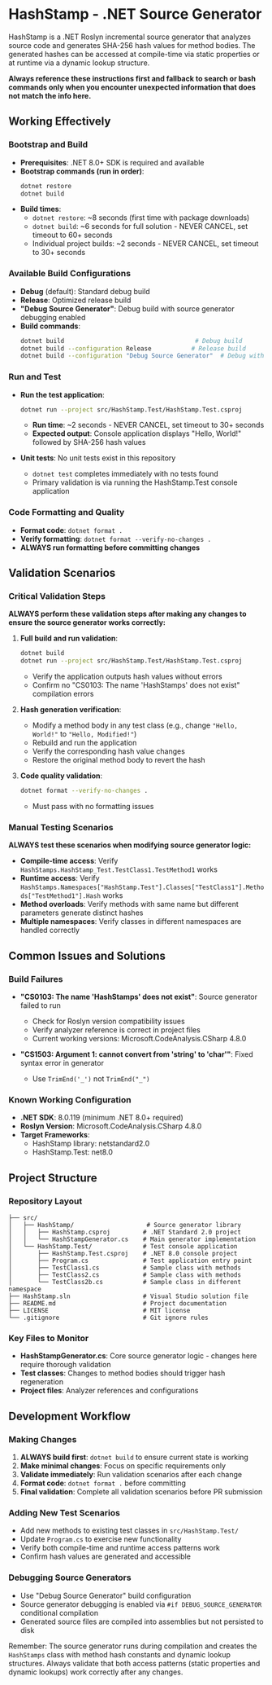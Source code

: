 # HashStamp - .NET Source Generator

HashStamp is a .NET Roslyn incremental source generator that analyzes source code and generates SHA-256 hash values for method bodies. The generated hashes can be accessed at compile-time via static properties or at runtime via a dynamic lookup structure.

**Always reference these instructions first and fallback to search or bash commands only when you encounter unexpected information that does not match the info here.**

## Working Effectively

### Bootstrap and Build
- **Prerequisites**: .NET 8.0+ SDK is required and available
- **Bootstrap commands (run in order)**:
  ```bash
  dotnet restore
  dotnet build
  ```
- **Build times**: 
  - `dotnet restore`: ~8 seconds (first time with package downloads)
  - `dotnet build`: ~6 seconds for full solution - NEVER CANCEL, set timeout to 60+ seconds
  - Individual project builds: ~2 seconds - NEVER CANCEL, set timeout to 30+ seconds

### Available Build Configurations
- **Debug** (default): Standard debug build
- **Release**: Optimized release build  
- **"Debug Source Generator"**: Debug build with source generator debugging enabled
- **Build commands**:
  ```bash
  dotnet build                                    # Debug build
  dotnet build --configuration Release           # Release build  
  dotnet build --configuration "Debug Source Generator"  # Debug with SG debugging
  ```

### Run and Test
- **Run the test application**:
  ```bash
  dotnet run --project src/HashStamp.Test/HashStamp.Test.csproj
  ```
  - **Run time**: ~2 seconds - NEVER CANCEL, set timeout to 30+ seconds
  - **Expected output**: Console application displays "Hello, World!" followed by SHA-256 hash values

- **Unit tests**: No unit tests exist in this repository
  - `dotnet test` completes immediately with no tests found
  - Primary validation is via running the HashStamp.Test console application

### Code Formatting and Quality
- **Format code**: `dotnet format .`
- **Verify formatting**: `dotnet format --verify-no-changes .`
- **ALWAYS run formatting before committing changes**

## Validation Scenarios

### Critical Validation Steps
**ALWAYS perform these validation steps after making any changes to ensure the source generator works correctly:**

1. **Full build and run validation**:
   ```bash
   dotnet build
   dotnet run --project src/HashStamp.Test/HashStamp.Test.csproj
   ```
   - Verify the application outputs hash values without errors
   - Confirm no "CS0103: The name 'HashStamps' does not exist" compilation errors

2. **Hash generation verification**:
   - Modify a method body in any test class (e.g., change `"Hello, World!"` to `"Hello, Modified!"`)
   - Rebuild and run the application
   - Verify the corresponding hash value changes
   - Restore the original method body to revert the hash

3. **Code quality validation**:
   ```bash
   dotnet format --verify-no-changes .
   ```
   - Must pass with no formatting issues

### Manual Testing Scenarios
**ALWAYS test these scenarios when modifying source generator logic:**

- **Compile-time access**: Verify `HashStamps.HashStamp_Test.TestClass1.TestMethod1` works
- **Runtime access**: Verify `HashStamps.Namespaces["HashStamp.Test"].Classes["TestClass1"].Methods["TestMethod1"].Hash` works  
- **Method overloads**: Verify methods with same name but different parameters generate distinct hashes
- **Multiple namespaces**: Verify classes in different namespaces are handled correctly

## Common Issues and Solutions

### Build Failures
- **"CS0103: The name 'HashStamps' does not exist"**: Source generator failed to run
  - Check for Roslyn version compatibility issues
  - Verify analyzer reference is correct in project files
  - Current working versions: Microsoft.CodeAnalysis.CSharp 4.8.0

- **"CS1503: Argument 1: cannot convert from 'string' to 'char'"**: Fixed syntax error in generator
  - Use `TrimEnd('_')` not `TrimEnd("_")`

### Known Working Configuration
- **.NET SDK**: 8.0.119 (minimum .NET 8.0+ required)
- **Roslyn Version**: Microsoft.CodeAnalysis.CSharp 4.8.0
- **Target Frameworks**: 
  - HashStamp library: netstandard2.0
  - HashStamp.Test: net8.0

## Project Structure

### Repository Layout
```
├── src/
│   ├── HashStamp/                    # Source generator library
│   │   ├── HashStamp.csproj         # .NET Standard 2.0 project
│   │   └── HashStampGenerator.cs    # Main generator implementation
│   └── HashStamp.Test/              # Test console application
│       ├── HashStamp.Test.csproj    # .NET 8.0 console project
│       ├── Program.cs               # Test application entry point
│       ├── TestClass1.cs            # Sample class with methods
│       ├── TestClass2.cs            # Sample class with methods
│       └── TestClass2b.cs           # Sample class in different namespace
├── HashStamp.sln                    # Visual Studio solution file
├── README.md                        # Project documentation
├── LICENSE                          # MIT license
└── .gitignore                       # Git ignore rules
```

### Key Files to Monitor
- **HashStampGenerator.cs**: Core source generator logic - changes here require thorough validation
- **Test classes**: Changes to method bodies should trigger hash regeneration
- **Project files**: Analyzer references and configurations

## Development Workflow

### Making Changes
1. **ALWAYS build first**: `dotnet build` to ensure current state is working
2. **Make minimal changes**: Focus on specific requirements only  
3. **Validate immediately**: Run validation scenarios after each change
4. **Format code**: `dotnet format .` before committing
5. **Final validation**: Complete all validation scenarios before PR submission

### Adding New Test Scenarios
- Add new methods to existing test classes in `src/HashStamp.Test/`
- Update `Program.cs` to exercise new functionality
- Verify both compile-time and runtime access patterns work
- Confirm hash values are generated and accessible

### Debugging Source Generators
- Use "Debug Source Generator" build configuration
- Source generator debugging is enabled via `#if DEBUG_SOURCE_GENERATOR` conditional compilation
- Generated source files are compiled into assemblies but not persisted to disk

Remember: The source generator runs during compilation and creates the `HashStamps` class with method hash constants and dynamic lookup structures. Always validate that both access patterns (static properties and dynamic lookups) work correctly after any changes.
